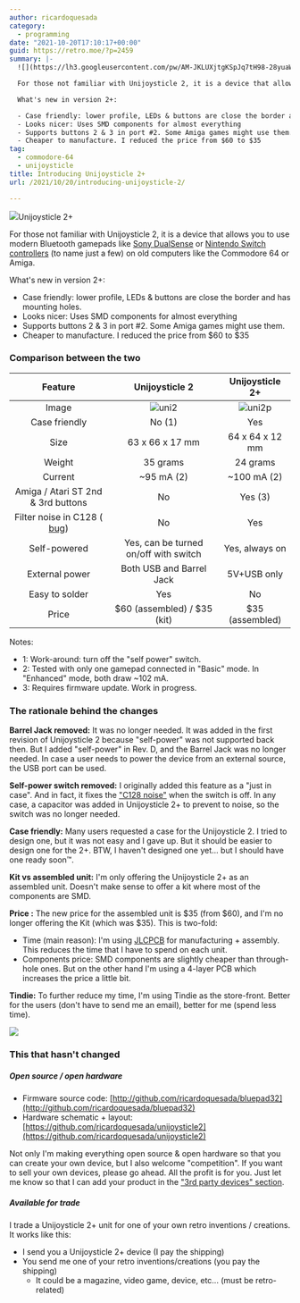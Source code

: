 ```yaml
---
author: ricardoquesada
category:
  - programming
date: "2021-10-20T17:10:17+00:00"
guid: https://retro.moe/?p=2459
summary: |-
  ![](https://lh3.googleusercontent.com/pw/AM-JKLUXjtgKSpJq7tH98-28yuaWiBRLN9y0tF5wdYgk4cfPPnoVxpX2astdSZLqT5JVz2Sddw7OIjZ4xDtDL2yf04rxHvgVgu_m74OlERyXDkTKn1VnrxQWaQpGT-xA0ydgKCcCqVGhh9a_0VpfasM_PGLnOg=-no?authuser=0)Unijoysticle 2+

  For those not familiar with Unijoysticle 2, it is a device that allows you to use modern Bluetooth gamepads like [Sony DualSense](https://www.playstation.com/en-us/accessories/dualsense-wireless-controller/) or [Nintendo Switch controllers](https://store.nintendo.com/nintendo-switch/joy-con-controllers.html) (to name just a few) on old computers like the Commodore 64 or Amiga.

  What's new in version 2+:

  - Case friendly: lower profile, LEDs & buttons are close the border and has mounting holes.
  - Looks nicer: Uses SMD components for almost everything
  - Supports buttons 2 & 3 in port #2. Some Amiga games might use them.
  - Cheaper to manufacture. I reduced the price from $60 to $35
tag:
  - commodore-64
  - unijoysticle
title: Introducing Unijoysticle 2+
url: /2021/10/20/introducing-unijoysticle-2/

---
```

![](https://lh3.googleusercontent.com/pw/AM-JKLUXjtgKSpJq7tH98-28yuaWiBRLN9y0tF5wdYgk4cfPPnoVxpX2astdSZLqT5JVz2Sddw7OIjZ4xDtDL2yf04rxHvgVgu_m74OlERyXDkTKn1VnrxQWaQpGT-xA0ydgKCcCqVGhh9a_0VpfasM_PGLnOg=-no?authuser=0)Unijoysticle 2+

For those not familiar with Unijoysticle 2, it is a device that allows you to use modern Bluetooth gamepads like [Sony DualSense](https://www.playstation.com/en-us/accessories/dualsense-wireless-controller/) or [Nintendo Switch controllers](https://store.nintendo.com/nintendo-switch/joy-con-controllers.html) (to name just a few) on old computers like the Commodore 64 or Amiga.

What's new in version 2+:

- Case friendly: lower profile, LEDs & buttons are close the border and has mounting holes.
- Looks nicer: Uses SMD components for almost everything
- Supports buttons 2 & 3 in port #2. Some Amiga games might use them.
- Cheaper to manufacture. I reduced the price from $60 to $35

### Comparison between the two

|                                          Feature                                           | Unijoysticle 2 | Unijoysticle 2+ |
|:------------------------------------------------------------------------------------------:|:--------------:|:---------------:|
|                                           Image                                            | ![uni2](https://lh3.googleusercontent.com/pw/AM-JKLUphquTBg9JoV-L7wuMtze_aKIJ8LvfokTakuBKSVFClziLWCViggcrlNZtqGUMgv6u6yYpZ_RuE2jdGSn3Q0oYl0jOQzzGcutRt-JiMjLZY_oAvK4LehrawNj_aNbthCJ-VEJzsW3dywhJNekjhTsfNQ=-no)|![uni2p](https://lh3.googleusercontent.com/pw/AM-JKLWV2Zo912VtOfuM71AluanNXGwVQiAehNEiQ1VL3L7SkWDl-9k0fA6tfza9QpGL52petBfFFFHMb8rh_ybSj17LOQA70IycMDQw6AVqlN8Jp4HDWT8sWcXHIPEQZTxNuQ-RFygKbmVpW2n52wwi5cJgwA=-no)|
|                                       Case friendly                                        |No (1) | Yes |
|                                            Size                                            | 63 x 66 x 17 mm| 64 x 64 x 12 mm |
|                                           Weight                                           | 35 grams | 24 grams |
|                                          Current                                           | ~95 mA (2) | ~100 mA (2) |
|                             Amiga / Atari ST 2nd & 3rd buttons                             | No | Yes (3) |
| Filter noise in C128 ( [bug](https://gitlab.com/ricardoquesada/unijoysticle2/-/issues/17)) | No | Yes |
|                                        Self-powered                                        | Yes, can be turned on/off with switch | Yes, always on |
|                                       External power                                       | Both USB and Barrel Jack | 5V+USB only |
|                                       Easy to solder                                       | Yes | No |
|                                           Price                                            | $60 (assembled) / $35 (kit) | $35 (assembled) |

Notes:

- 1: Work-around: turn off the "self power" switch.
- 2: Tested with only one gamepad connected in "Basic" mode. In "Enhanced" mode, both draw ~102 mA.
- 3: Requires firmware update. Work in progress.

### The rationale behind the changes

**Barrel Jack removed:** It was no longer needed. It was added in the first revision of Unijoysticle 2 because "self-power" was not supported back then. But I added "self-power" in Rev. D, and the Barrel Jack was no longer needed. In case a user needs to power the device from an external source, the USB port can be used.

**Self-power switch removed:** I originally added this feature as a "just in case". And in fact, it fixes the ["C128 noise"](https://gitlab.com/ricardoquesada/unijoysticle2/-/issues/17) when the switch is off. In any case, a capacitor was added in Unijoysticle 2+ to prevent to noise, so the switch was no longer needed.

**Case friendly:** Many users requested a case for the Unijoysticle 2. I tried to design one, but it was not easy and I gave up. But it should be easier to design one for the 2+. BTW, I haven't designed one yet... but I should have one ready soon™.

**Kit vs assembled unit:** I'm only offering the Unijoysticle 2+ as an assembled unit. Doesn't make sense to offer a kit where most of the components are SMD.

**Price :** The new price for the assembled unit is $35 (from $60), and I'm no longer offering the Kit (which was $35). This is two-fold:

- Time (main reason): I'm using [JLCPCB](https://jlcpcb.com/) for manufacturing + assembly. This reduces the time that I have to spend on each unit.
- Components price: SMD components are slightly cheaper than through-hole ones. But on the other hand I'm using a 4-layer PCB which increases the price a little bit.

**Tindie:** To further reduce my time, I'm using Tindie as the store-front. Better for the users (don't have to send me an email), better for me (spend less time).

[![](https://d2ss6ovg47m0r5.cloudfront.net/badges/tindie-mediums.png)](https://www.tindie.com/products/riq/unijoysticle-2/)

### This that hasn't changed

##### Open source / open hardware

- Firmware source code: [http://github.com/ricardoquesada/bluepad32](http://github.com/ricardoquesada/bluepad32)
- Hardware schematic + layout: [https://github.com/ricardoquesada/unijoysticle2](https://github.com/ricardoquesada/unijoysticle2)

Not only I'm making everything open source & open hardware so that you can create your own device, but I also welcome "competition". If you want to sell your own devices, please go ahead. All the profit is for you. Just let me know so that I can add your product in the ["3rd party devices" section](/unijoysticle2/).

##### Available for trade

I trade a Unijoysticle 2+ unit for one of your own retro inventions / creations. It works like this:

- I send you a Unijoysticle 2+ device (I pay the shipping)
- You send me one of your retro inventions/creations (you pay the shipping)
  - It could be a magazine, video game, device, etc... (must be retro-related)
